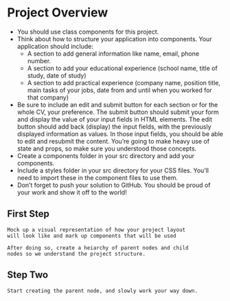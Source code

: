 # Project Overview
- You should use class components for this project.
- Think about how to structure your application into components. Your application should include:
  - A section to add general information like name, 
  email, phone number.
  - A section to add your educational experience (school name, title of study, date of study)
  - A section to add practical experience (company name, position title, main tasks of your jobs, date from and until when you worked for that company)
- Be sure to include an edit and submit button for each section or for the whole CV, your preference. The submit button should submit your form and display the value of your input fields in HTML elements. The edit button should add back (display) the input fields, with the previously displayed information as values. In those input fields, you should be able to edit and resubmit the content. You’re going to make heavy use of state and props, so make sure you understood those concepts.
- Create a components folder in your src directory and add your components.
- Include a styles folder in your src directory for your CSS files. You’ll need to import these in the component files to use them.
- Don’t forget to push your solution to GitHub. You should be proud of your work and show it off to the world!

## First Step
    Mock up a visual representation of how your project layout
    will look like and mark up components that will be used

    After doing so, create a heiarchy of parent nodes and child
    nodes so we understand the project structure. 

## Step Two
    Start creating the parent node, and slowly work your way down.